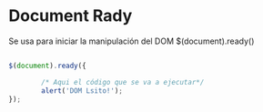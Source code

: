 # Document Rady

Se usa para iniciar la manipulación del DOM
$(document).ready() 

```javascript

$(document).ready({

        /* Aqui el código que se va a ejecutar*/
        alert('DOM Lsito!');
});
````

